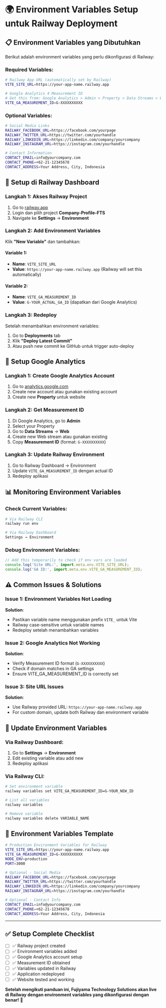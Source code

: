 # 🌍 Environment Variables Setup untuk Railway Deployment

## 📋 Environment Variables yang Dibutuhkan

Berikut adalah environment variables yang perlu dikonfigurasi di Railway:

### **Required Variables:**

```bash
# Railway App URL (automatically set by Railway)
VITE_SITE_URL=https://your-app-name.railway.app

# Google Analytics 4 Measurement ID
# Get this from: Google Analytics > Admin > Property > Data Streams > Web
VITE_GA_MEASUREMENT_ID=G-XXXXXXXXXX
```

### **Optional Variables:**

```bash
# Social Media Links
RAILWAY_FACEBOOK_URL=https://facebook.com/yourpage
RAILWAY_TWITTER_URL=https://twitter.com/yourhandle
RAILWAY_LINKEDIN_URL=https://linkedin.com/company/yourcompany
RAILWAY_INSTAGRAM_URL=https://instagram.com/yourhandle

# Contact Information
CONTACT_EMAIL=info@yourcompany.com
CONTACT_PHONE=+62-21-12345678
CONTACT_ADDRESS=Your Address, City, Indonesia
```

## 🚀 Setup di Railway Dashboard

### **Langkah 1: Akses Railway Project**

1. Go to [railway.app](https://railway.app)
2. Login dan pilih project **Company-Profile-FTS**
3. Navigate ke **Settings** → **Environment**

### **Langkah 2: Add Environment Variables**

Klik **"New Variable"** dan tambahkan:

#### **Variable 1:**

- **Name**: `VITE_SITE_URL`
- **Value**: `https://your-app-name.railway.app` (Railway will set this automatically)

#### **Variable 2:**

- **Name**: `VITE_GA_MEASUREMENT_ID`
- **Value**: `G-YOUR_ACTUAL_GA_ID` (dapatkan dari Google Analytics)

### **Langkah 3: Redeploy**

Setelah menambahkan environment variables:

1. Go to **Deployments** tab
2. Klik **"Deploy Latest Commit"**
3. Atau push new commit ke GitHub untuk trigger auto-deploy

## 🔧 Setup Google Analytics

### **Langkah 1: Create Google Analytics Account**

1. Go to [analytics.google.com](https://analytics.google.com)
2. Create new account atau gunakan existing account
3. Create new **Property** untuk website

### **Langkah 2: Get Measurement ID**

1. Di Google Analytics, go to **Admin**
2. Select your Property
3. Go to **Data Streams** → **Web**
4. Create new Web stream atau gunakan existing
5. Copy **Measurement ID** (format: `G-XXXXXXXXXX`)

### **Langkah 3: Update Railway Environment**

1. Go to Railway Dashboard → Environment
2. Update `VITE_GA_MEASUREMENT_ID` dengan actual ID
3. Redeploy aplikasi

## 📊 Monitoring Environment Variables

### **Check Current Variables:**

```bash
# Via Railway CLI
railway run env

# Via Railway Dashboard
Settings → Environment
```

### **Debug Environment Variables:**

```javascript
// Add this temporarily to check if env vars are loaded
console.log('Site URL:', import.meta.env.VITE_SITE_URL);
console.log('GA ID:', import.meta.env.VITE_GA_MEASUREMENT_ID);
```

## ⚠️ Common Issues & Solutions

### **Issue 1: Environment Variables Not Loading**

**Solution**:

- Pastikan variable name menggunakan prefix `VITE_` untuk Vite
- Railway case-sensitive untuk variable names
- Redeploy setelah menambahkan variables

### **Issue 2: Google Analytics Not Working**

**Solution**:

- Verify Measurement ID format (`G-XXXXXXXXXX`)
- Check if domain matches in GA settings
- Ensure VITE_GA_MEASUREMENT_ID is correctly set

### **Issue 3: Site URL Issues**

**Solution**:

- Use Railway provided URL: `https://your-app-name.railway.app`
- For custom domain, update both Railway dan environment variable

## 🔄 Update Environment Variables

### **Via Railway Dashboard:**

1. Go to **Settings** → **Environment**
2. Edit existing variable atau add new
3. Redeploy aplikasi

### **Via Railway CLI:**

```bash
# Set environment variable
railway variables set VITE_GA_MEASUREMENT_ID=G-YOUR_NEW_ID

# List all variables
railway variables

# Remove variable
railway variables delete VARIABLE_NAME
```

## 📝 Environment Variables Template

```bash
# Production Environment Variables for Railway
VITE_SITE_URL=https://your-app-name.railway.app
VITE_GA_MEASUREMENT_ID=G-XXXXXXXXXX
NODE_ENV=production
PORT=3000

# Optional - Social Media
RAILWAY_FACEBOOK_URL=https://facebook.com/yourpage
RAILWAY_TWITTER_URL=https://twitter.com/yourhandle
RAILWAY_LINKEDIN_URL=https://linkedin.com/company/yourcompany
RAILWAY_INSTAGRAM_URL=https://instagram.com/yourhandle

# Optional - Contact Info
CONTACT_EMAIL=info@yourcompany.com
CONTACT_PHONE=+62-21-12345678
CONTACT_ADDRESS=Your Address, City, Indonesia
```

---

## ✅ Setup Complete Checklist

- [ ] ✅ Railway project created
- [ ] ✅ Environment variables added
- [ ] ✅ Google Analytics account setup
- [ ] ✅ Measurement ID obtained
- [ ] ✅ Variables updated in Railway
- [ ] ✅ Application redeployed
- [ ] ✅ Website tested and working

**Setelah mengikuti panduan ini, Fujiyama Technology Solutions akan live di Railway dengan environment variables yang dikonfigurasi dengan benar!** 🎉
